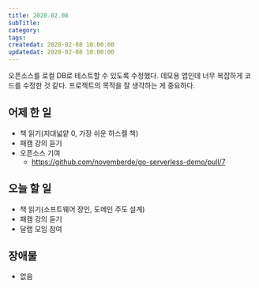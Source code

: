 ```yaml
---
title: 2020.02.08
subTitle:
category:
tags:
createdat: 2020-02-08 10:00:00
updatedat: 2020-02-08 10:00:00
---
```


오픈소스를 로컬 DB로 테스트할 수 있도록 수정했다. 데모용 앱인데 너무 복잡하게 코드를 수정한 것 같다. 프로젝트의 목적을 잘 생각하는 게 중요하다.

## 어제 한 일

* 책 읽기(지대넓얕 0, 가장 쉬운 하스켈 책)
* 패캠 강의 듣기
* 오픈소스 기여
  * <https://github.com/novemberde/go-serverless-demo/pull/7>

## 오늘 할 일

* 책 읽기(소프트웨어 장인, 도메인 주도 설계)
* 패캠 강의 듣기
* 달랩 모임 참여

## 장애물

* 없음
